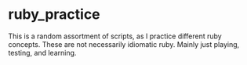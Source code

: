 # ruby_practice
This is a random assortment of scripts, as I practice different ruby concepts. 
These are not necessarily idiomatic ruby. Mainly just playing, testing, and learning.
